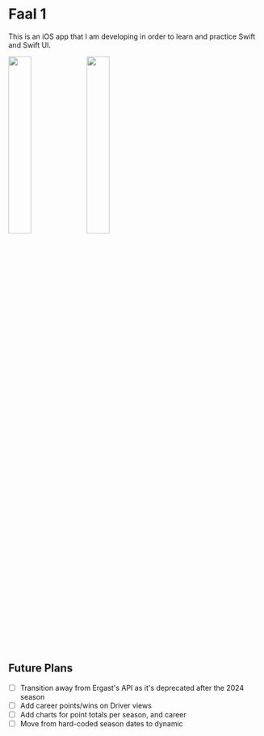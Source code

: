 # Faal 1
This is an iOS app that I am developing in order to learn and practice Swift and Swift UI.

<div class="photos">
<img src="https://cdn.discordapp.com/attachments/818283607524769822/1202280958586540042/Simulator_Screenshot_-_iPhone_15_-_2024-01-31_at_10.54.41.png?ex=6633b765&is=663265e5&hm=5ab9724adf389cd51a9ca64a8dd3ed0793303ca2a6f15f5c4dbd1b047f014438&" width=30%>

<img src = "https://cdn.discordapp.com/attachments/818283607524769822/1202280958968213504/Simulator_Screenshot_-_iPhone_15_-_2024-01-31_at_10.54.47.png?ex=6633b765&is=663265e5&hm=c481a2a149ae7bbff591e6b87c4e812c5aa242cd2ba748cc811607ad27f7915b&" width=30%>
</div>

## Future Plans
- [ ] Transition away from Ergast's API as it's deprecated after the 2024 season 
- [ ] Add career points/wins on Driver views
- [ ] Add charts for point totals per season, and career
- [ ] Move from hard-coded season dates to dynamic
